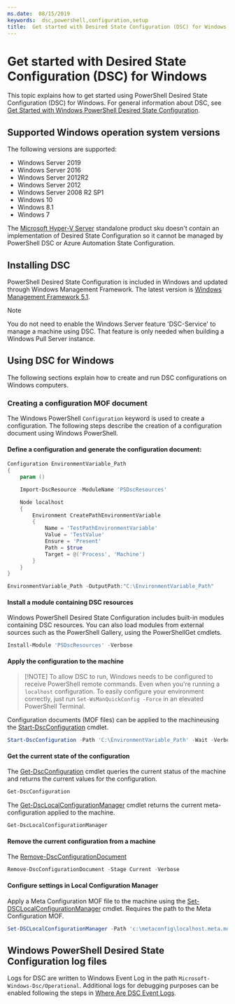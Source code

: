 ```yaml
---
ms.date:  08/15/2019
keywords:  dsc,powershell,configuration,setup
title:  Get started with Desired State Configuration (DSC) for Windows
---
```


# Get started with Desired State Configuration (DSC) for Windows

This topic explains how to get started using PowerShell Desired State Configuration (DSC) for Windows.
For general information about DSC, see [Get Started with Windows PowerShell Desired State Configuration](../overview/overview.md).

## Supported Windows operation system versions

The following versions are supported:

- Windows Server 2019
- Windows Server 2016
- Windows Server 2012R2
- Windows Server 2012
- Windows Server 2008 R2 SP1
- Windows 10
- Windows 8.1
- Windows 7

The [Microsoft Hyper-V Server](/windows-server/virtualization/hyper-v/hyper-v-server-2016)
standalone product sku doesn't contain an implementation of Desired State Configuration
so it cannot be managed by PowerShell DSC or Azure Automation State Configuration.

## Installing DSC

PowerShell Desired State Configuration is included in Windows and updated through Windows Management
Framework. The latest version is [Windows Management Framework 5.1](https://www.microsoft.com/en-us/download/details.aspx?id=54616).

> [!NOTE]
> You do not need to enable the Windows Server feature 'DSC-Service' to manage a machine using DSC.
> That feature is only needed when building a Windows Pull Server instance.

## Using DSC for Windows

The following sections explain how to create and run DSC configurations on Windows computers.

### Creating a configuration MOF document

The Windows PowerShell `Configuration` keyword is used to create a configuration.
The following steps describe the creation of a configuration document using Windows PowerShell.

#### Define a configuration and generate the configuration document:

```powershell
Configuration EnvironmentVariable_Path
{
    param ()

    Import-DscResource -ModuleName 'PSDscResources'

    Node localhost
    {
        Environment CreatePathEnvironmentVariable
        {
            Name = 'TestPathEnvironmentVariable'
            Value = 'TestValue'
            Ensure = 'Present'
            Path = $true
            Target = @('Process', 'Machine')
        }
    }
}

EnvironmentVariable_Path -OutputPath:"C:\EnvironmentVariable_Path"
```

#### Install a module containing DSC resources

Windows PowerShell Desired State Configuration includes built-in modules containing DSC resources.
You can also load modules from external sources such as the PowerShell Gallery, using the
PowerShellGet cmdlets.

```PowerShell
Install-Module 'PSDscResources' -Verbose
```

#### Apply the configuration to the machine

> [!NOTE] To allow DSC to run, Windows needs to be configured to receive PowerShell remote commands.
> Even when you're running a `localhost` configuration. To easily configure your environment
> correctly, just run `Set-WsManQuickConfig -Force` in an elevated PowerShell Terminal.

Configuration documents (MOF files) can be applied to the machineusing the [Start-DscConfiguration](/powershell/module/psdesiredstateconfiguration/start-dscconfiguration)
cmdlet.

```powershell
Start-DscConfiguration -Path 'C:\EnvironmentVariable_Path' -Wait -Verbose
```

#### Get the current state of the configuration

The [Get-DscConfiguration](/powershell/module/psdesiredstateconfiguration/get-dscconfiguration)
cmdlet queries the current status of the machine and returns the current values for the configuration.

```powershell
Get-DscConfiguration
```

The [Get-DscLocalConfigurationManager](/powershell/module/psdesiredstateconfiguration/get-dscLocalConfigurationManager)
cmdlet returns the current meta-configuration applied to the machine.

```powershell
Get-DscLocalConfigurationManager
```

#### Remove the current configuration from a machine

The [Remove-DscConfigurationDocument](/powershell/module/psdesiredstateconfiguration/remove-dscconfigurationdocument)

```powershell
Remove-DscConfigurationDocument -Stage Current -Verbose
```

#### Configure settings in Local Configuration Manager

Apply a Meta Configuration MOF file to the machine
using the [Set-DSCLocalConfigurationManager](/powershell/module/PSDesiredStateConfiguration/Set-DscLocalConfigurationManager) cmdlet.
Requires the path to the Meta Configuration MOF.

```powershell
Set-DSCLocalConfigurationManager -Path 'c:\metaconfig\localhost.meta.mof' -Verbose
```

## Windows PowerShell Desired State Configuration log files

Logs for DSC are written to Windows Event Log in the path
`Microsoft-Windows-Dsc/Operational`.
Additional logs for debugging purposes can be enabled following the steps in
[Where Are DSC Event Logs](/powershell/scripting/dsc/troubleshooting/troubleshooting#where-are-dsc-event-logs).
